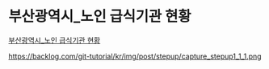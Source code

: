 # 부산광역시_노인 급식기관 현황

[부산광역시_노인 급식기관 현황](https://data.busan.go.kr/dataSet/detail.nm?contentId=10&publicdatapk=3076438)

https://backlog.com/git-tutorial/kr/img/post/stepup/capture_stepup1_1_1.png
